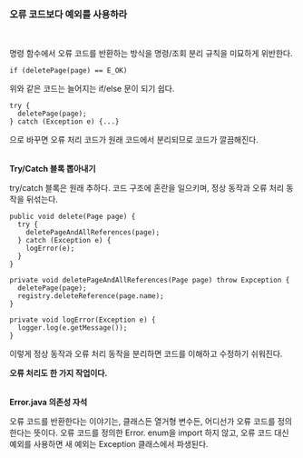 ### 오류 코드보다 예외를 사용하라
<br>

명령 함수에서 오류 코드를 반환하는 방식을 명령/조회 분리 규칙을 미묘하게 위반한다.

```text
if (deletePage(page) == E_OK)
```

위와 같은 코드는 늘어지는 if/else 문이 되기 쉽다.

```text
try {
  deletePage(page);
} catch (Exception e) {...}
```

으로 바꾸면 오류 처리 코드가 원래 코드에서 분리되므로 코드가 깔끔해진다.
<br>
<br>

**Try/Catch 블록 뽑아내기**

try/catch 블록은 원래 추하다. 코드 구조에 혼란을 일으키며, 정상 동작과 오류 처리 동작을 뒤섞는다.

```text
public void delete(Page page) {
  try {
    deletePageAndAllReferences(page);
  } catch (Exception e) {
    logError(e);
  }
}

private void deletePageAndAllReferences(Page page) throw Expception {
  deletePage(page);
  registry.deleteReference(page.name);
}

private void logError(Exception e) {
  logger.log(e.getMessage());
}
```

이렇게 정상 동작과 오류 처리 동작을 분리하면 코드를 이해하고 수정하기 쉬워진다.

**오류 처리도 한 가지 작업이다.**
<br>
<br>

**Error.java 의존성 자석**

오류 코드를 반환한다는 이야기는, 클래스든 열거형 변수든, 어디선가 오류 코드를 정의한다는 뜻이다. 오류 코드를 정의한 Error. enum을 import 하지 않고, 오류 코드 대신 예외를 사용하면 새 예외는 Exception 클래스에서 파생된다.

